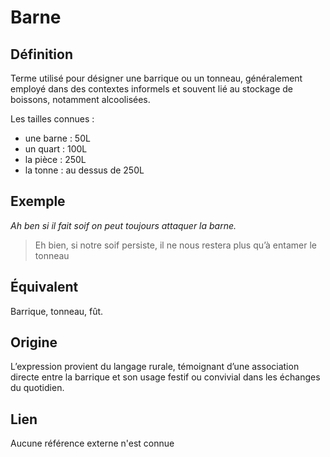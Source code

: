 # Barne

## Définition

Terme utilisé pour désigner une barrique ou un tonneau, généralement employé dans des contextes informels et souvent lié au stockage de boissons, notamment alcoolisées.

Les tailles connues :

* une barne : 50L
* un quart : 100L
* la pièce : 250L
* la tonne : au dessus de 250L

## Exemple

_Ah ben si il fait soif on peut toujours attaquer la barne._
> Eh bien, si notre soif persiste, il ne nous restera plus qu’à entamer le tonneau

## Équivalent

Barrique, tonneau, fût.

## Origine

L’expression provient du langage rurale, témoignant d’une association directe entre la barrique et son usage festif ou convivial dans les échanges du quotidien.

## Lien

Aucune référence externe n'est connue
